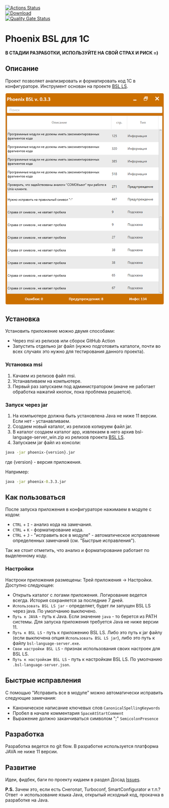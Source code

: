 [![Actions Status](https://github.com/otymko/phoenixbsl/workflows/Java%20CI/badge.svg)](https://github.com/otymko/phoenixbsl/actions)	
[![Download](https://img.shields.io/github/release/otymko/phoenixbsl.svg?label=download&style=flat)](https://github.com/otymko/phoenixbsl/releases/latest)	
[![Quality Gate Status](https://sonarcloud.io/api/project_badges/measure?project=phoenixbsl&metric=alert_status)](https://sonarcloud.io/dashboard?id=phoenixbsl)
# Phoenix BSL для 1С

**В СТАДИИ РАЗРАБОТКИ, ИСПОЛЬЗУЙТЕ НА СВОЙ СТРАХ И РИСК =)**

## Описание

Проект позволяет анализировать и форматировать код 1С в конфигураторе. Инструмент основан на проекте [BSL LS](https://github.com/1c-syntax/bsl-language-server).

![Превью PhoenixBSL](docs/assets/images/preview.png)

## Установка

Установить приложение можно двумя способами:
* Через msi из релизов или сборок GitHub Action
* Запустить отдельно jar файл (нужно подготовить каталоги, почти во всех случаях это нужно для тестирования данного проекта).

### Установка msi

1. Качаем из релизов файл msi.
2. Устанавливаем на компьютере.
3. Первый раз запускаем под администратором (иначе не работает обработка нажатий кнопок, пока проблема решается).

### Запуск через jar

1. На компьютере должна быть установлена Java не ниже 11 версии. Если нет - устанавливаем.
2. Создаем новый каталог, из релизов копируем файл jar.
3. В каталог создаем каталог app, извлекаем в него архив bsl-language-server_win.zip из релизов проекта [BSL LS](https://github.com/1c-syntax/bsl-language-server/releases/latest).
4. Запускаем jar файл из консоли:
```cmd
java -jar phoenix-{version}.jar 
```
где {version} - версия приложения.

Например:
```cmd
java -jar phoenix-0.3.3.jar 
```

## Как пользоваться

После запуска приложения в конфигураторе нажимаем в модуле с кодом:
* `CTRL` + `I` - анализ кода на замечания.
* `CTRL` + `K` - форматирование кода.
* `CTRL` + `J` - "исправить все в модуле" - автоматическое исправление определенных замечаний (см. "Быстрые исправления").

Так же стоит отметить, что анализ и форматирование работает по выделенному коду.

### Настройки
Настроки приложения размещены: Трей приложения -> Настройки.
Доступно следующее:
* Открыть каталог с логами приложения. Логирование ведется всегда. История сохраняется за последние 7 дней.
* `Использовать BSL LS jar` - определяет, будет ли запущен BSL LS через java. По умолчанию выключено.
* `Путь к JAVA` - путь к Java. Если значение `java` - то берется из PATH системы. 
Для запуска приложения требуется Java не ниже версии 11. 
* `Путь к BSL LS` - путь к приложению BSL LS. Либо это путь к jar файлу (если выключена опция `Использовать BSL LS jar`), либо это 
путь к файлу `bsl-language-server.exe`.
* `Свои настройки BSL LS` - признак использования своих настроек для BSL LS.
* `Путь к настройкам BSL LS` - путь к настройкам BSL LS. По умолчанию `.bsl-language-server.json`.

## Быстрые исправления

С помощью "Исправить все в модуле" можно автоматически исправить следующие замечания:
* Каноническое написание ключевых слов `CanonicalSpellingKeywords`
* Пробел в начале комментария `SpaceAtStartComment`
* Выражение должно заканчиваться символом ";" `SemicolonPresence`

## Разработка

Разработка ведется по git flow. В разработке используется платформа JAVA не ниже 11 версии.

## Развитие
Идеи, фидбек, баги по проекту кидаем в раздел Досад [Issues](https://github.com/otymko/phoenixbsl/issues).


**P.S.** Зачем это, если есть Снегопат, Turboconf, SmartConfigurator и т.п.? 
Ответ -> использование языка Java, открытый исходный код, прокачка в разработке на Java.
